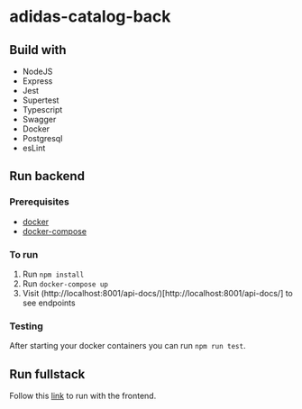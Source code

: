 # adidas-catalog-back
## Build with

- NodeJS
- Express
- Jest
- Supertest
- Typescript
- Swagger
- Docker
- Postgresql
- esLint

## Run backend

### Prerequisites
- [docker](https://www.docker.com/get-started)
- [docker-compose](https://docs.docker.com/compose/install/)

### To run
1. Run `npm install`
2. Run `docker-compose up`
3. Visit (http://localhost:8001/api-docs/)[http://localhost:8001/api-docs/] to see endpoints

### Testing
After starting your docker containers you can run `npm run test`.

## Run fullstack

Follow this [link](https://github.com/linhphandk/adidas-catalog-compose) to run with the frontend.